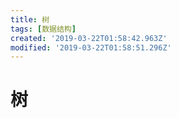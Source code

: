 ```yaml
---
title: 树
tags: [数据结构]
created: '2019-03-22T01:58:42.963Z'
modified: '2019-03-22T01:58:51.296Z'
---
```


# 树
